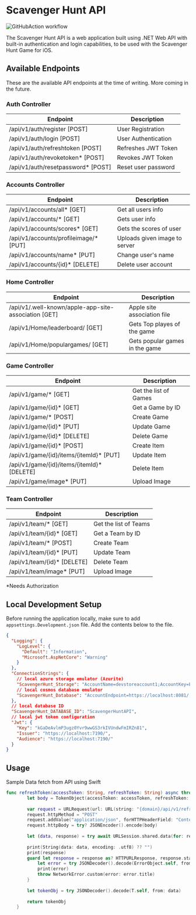# Scavenger Hunt API
![GitHubAction workflow](https://github.com/JerishBovas/ScavengerHuntAPI/actions/workflows/master_scavengerhuntapitest.yml/badge.svg)

The Scavenger Hunt API is a web application built using .NET Web API with built-in authentication and login capabilities, to be used with the Scavenger Hunt Game for iOS.

## Available Endpoints

These are the available API endpoints at the time of writing. More coming in the future.

### Auth Controller

| Endpoint                           | Description                         |
| ---------------------------------- | ----------------------------------- |
| /api/v1/auth/register [POST] | User Registration |
| /api/v1/auth/login [POST] | User Authentication |
| /api/v1/auth/refreshtoken [POST] | Refreshes JWT Token |
| /api/v1/auth/revoketoken* [POST] | Revokes JWT Token |
| /api/v1/auth/resetpassword* [POST] | Reset user password |

### Accounts Controller

| Endpoint                           | Description                         |
| ---------------------------------- | ----------------------------------- |
| /api/v1/accounts/all* [GET] | Get all users info |
| /api/v1/accounts/* [GET] | Gets user info |
| /api/v1/accounts/scores* [GET] | Gets the scores of user |
| /api/v1/accounts/profileimage/* [PUT] | Uploads given image to server |
| /api/v1/accounts/name* [PUT] | Change user's name |
| /api/v1/accounts/{id}* [DELETE] | Delete user account |

### Home Controller

| Endpoint                           | Description                         |
| ---------------------------------- | ----------------------------------- |
| /api/v1/.well-known/apple-app-site-association [GET] | Apple site association file |
| /api/v1/Home/leaderboard/ [GET] | Gets Top playes of the game |
| /api/v1/Home/populargames/ [GET] | Gets popular games in the game |

### Game Controller

| Endpoint                           | Description                         |
| ---------------------------------- | ----------------------------------- |
| /api/v1/game/* [GET] | Get the list of Games |
| /api/v1/game/{id}* [GET] | Get a Game by ID |
| /api/v1/game/* [POST] | Create Game |
| /api/v1/game/{id}* [PUT] | Update Game |
| /api/v1/game/{id}* [DELETE] | Delete Game |
| /api/v1/game/{id}* [POST] | Create Item |
| /api/v1/game/{id}/items/{itemId}* [PUT] | Update Item |
| /api/v1/game/{id}/items/{itemId}* [DELETE] | Delete Item |
| /api/v1/game/image* [PUT] | Upload Image |

### Team Controller

| Endpoint                           | Description                         |
| ---------------------------------- | ----------------------------------- |
| /api/v1/team/* [GET] | Get the list of Teams |
| /api/v1/team/{id}* [GET] | Get a Team by ID |
| /api/v1/team/* [POST] | Create Team |
| /api/v1/team/{id}* [PUT] | Update Team |
| /api/v1/team/{id}* [DELETE] | Delete Team |
| /api/v1/team/image* [PUT] | Upload Image |

*Needs Authorization

## Local Development Setup

Before running the application locally, make sure to add `appsettings.Development.json` file. Add the contents below to the file.

```json
{
  "Logging": {
    "LogLevel": {
      "Default": "Information",
      "Microsoft.AspNetCore": "Warning"
    }
  },
  "ConnectionStrings": {
    // local azure storage emulator (Azurite)
    "ScavengerHunt_Storage": "AccountName=devstoreaccount1;AccountKey=Eby8vdM02xNOcqFlqUwJPLlmEtlCDXJ1OUzFT50uSRZ6IFsuFq2UVErCz4I6tq/K1SZFPTOtr/KBHBeksoGMGw==;DefaultEndpointsProtocol=http;BlobEndpoint=http://127.0.0.1:10000/devstoreaccount1;QueueEndpoint=http://127.0.0.1:10001/devstoreaccount1;TableEndpoint=http://127.0.0.1:10002/devstoreaccount1;",
    // local cosmos database emulator
    "ScavengerHunt_Database": "AccountEndpoint=https://localhost:8081/;AccountKey=C2y6yDjf5/R+ob0N8A7Cgv30VRDJIWEHLM+4QDU5DE2nQ9nDuVTqobD4b8mGGyPMbIZnqyMsEcaGQy67XIw/Jw=="
  },
  // local database ID
  "ScavengerHunt_DATABASE_ID": "ScavengerHuntAPI",
  // local jwt token configuration
  "Jwt": {
    "Key": "kGaDeAvlmP3ugz0Yvr9wwGS3rkIVUndwFmIRZn81",
    "Issuer": "https://localhost:7190/",
    "Audience": "https://localhost:7190/"
  }
}
```

## Usage

Sample Data fetch from API using Swift

```swift
func refreshToken(accessToken: String, refreshToken: String) async throws -> TokenObject{
        let body = TokenObject(accessToken: accessToken, refreshToken: refreshToken)
        
        var request = URLRequest(url: URL(string: "{domain}/api/v1/refreshtoken")!)
        request.httpMethod = "POST"
        request.addValue("application/json", forHTTPHeaderField: "Content-Type")
        request.httpBody = try? JSONEncoder().encode(body)
        
        let (data, response) = try await URLSession.shared.data(for: request)
        
        print(String(data: data, encoding: .utf8) ?? "")
        print(response)
        guard let response = response as? HTTPURLResponse, response.statusCode >= 200, response.statusCode < 300  else  {
            let error = try JSONDecoder().decode(ErrorObject.self, from: data)
            print(error)
            throw NetworkError.custom(error: error.title)
        }
        
        let tokenObj = try JSONDecoder().decode(T.self, from: data)
        
        return tokenObj
    }
```

